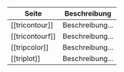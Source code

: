| Seite | Beschreibung |
| ----------- | ----------- |
| [[tricontour]] | Beschreibung... |
| [[tricontourf]] | Beschreibung... |
| [[tripcolor]] | Beschreibung... |
| [[triplot]] | Beschreibung... |